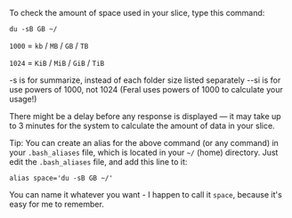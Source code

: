 
To check the amount of space used in your slice, type this command:

~~~
du -sB GB ~/
~~~

`1000` = `kb` / `MB` / `GB` / `TB`

`1024` = `KiB` / `MiB` / `GiB` / `TiB`

 -s is for summarize, instead of each folder size listed separately
 --si is for use powers of 1000, not 1024 (Feral uses powers of 1000 to calculate your usage!)

There might be a delay before any response is displayed — it may take up to 3 minutes for the system to calculate the amount of data in your slice.

Tip:
You can create an alias for the above command (or any command) in your `.bash_aliases` file, which is located in your `~/` (home) directory. Just edit the `.bash_aliases` file, and add this line to it:

~~~
alias space='du -sB GB ~/'
~~~

You can name it whatever you want - I happen to call it `space`, because it's easy for me to remember.



